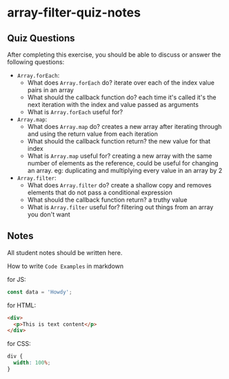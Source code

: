 # array-filter-quiz-notes

## Quiz Questions

After completing this exercise, you should be able to discuss or answer the following questions:

- `Array.forEach`:
  - What does `Array.forEach` do?
    iterate over each of the index value pairs in an array
  - What should the callback function do?
    each time it's called it's the next iteration with the index and value passed as arguments
  - What is `Array.forEach` useful for?
- `Array.map`:
  - What does `Array.map` do?
    creates a new array after iterating through and using the return value from each iteration
  - What should the callback function return?
    the new value for that index
  - What is `Array.map` useful for?
    creating a new array with the same number of elements as the reference, could be useful for changing an array. eg: duplicating and multiplying every value in an array by 2
- `Array.filter`:
  - What does `Array.filter` do?
    create a shallow copy and removes elements that do not pass a conditional expression
  - What should the callback function return?
    a truthy value
  - What is `Array.filter` useful for?
    filtering out things from an array you don't want

## Notes

All student notes should be written here.

How to write `Code Examples` in markdown

for JS:

```javascript
const data = 'Howdy';
```

for HTML:

```html
<div>
  <p>This is text content</p>
</div>
```

for CSS:

```css
div {
  width: 100%;
}
```
